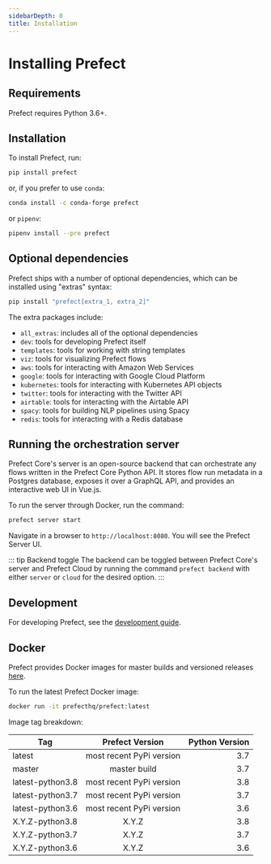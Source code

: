 ```yaml
---
sidebarDepth: 0
title: Installation
---
```


# Installing Prefect

## Requirements

Prefect requires Python 3.6+.

## Installation

To install Prefect, run:

```bash
pip install prefect
```

or, if you prefer to use `conda`:

```bash
conda install -c conda-forge prefect
```

or `pipenv`:

```bash
pipenv install --pre prefect
```

## Optional dependencies

Prefect ships with a number of optional dependencies, which can be installed using "extras" syntax:

```bash
pip install "prefect[extra_1, extra_2]"
```

The extra packages include:

- `all_extras`: includes all of the optional dependencies
- `dev`: tools for developing Prefect itself
- `templates`: tools for working with string templates
- `viz`: tools for visualizing Prefect flows
- `aws`: tools for interacting with Amazon Web Services
- `google`: tools for interacting with Google Cloud Platform
- `kubernetes`: tools for interacting with Kubernetes API objects
- `twitter`: tools for interacting with the Twitter API
- `airtable`: tools for interacting with the Airtable API
- `spacy`: tools for building NLP pipelines using Spacy
- `redis`: tools for interacting with a Redis database

## Running the orchestration server

Prefect Core's server is an open-source backend that can orchestrate any flows written in the Prefect Core Python API. It stores flow run metadata in a Postgres database, exposes it over a GraphQL API, and provides an interactive web UI in Vue.js.

To run the server through Docker, run the command:

```bash
prefect server start
```

Navigate in a browser to `http://localhost:8080`. You will see the Prefect Server UI.

::: tip Backend toggle
The backend can be toggled between Prefect Core's server and Prefect Cloud by running the command `prefect backend` with either `server` or `cloud` for the desired option.
:::

## Development

For developing Prefect, see the [development guide](../development/overview.md).

## Docker

Prefect provides Docker images for master builds and versioned releases [here](https://hub.docker.com/r/prefecthq/prefect).

To run the latest Prefect Docker image:

```bash
docker run -it prefecthq/prefect:latest
```

Image tag breakdown:

| Tag              | Prefect Version          | Python Version |
|------------------|:------------------------:|---------------:|
| latest           | most recent PyPi version |            3.7 |
| master           | master build             |            3.7 |
| latest-python3.8 | most recent PyPi version |            3.8 |
| latest-python3.7 | most recent PyPi version |            3.7 |
| latest-python3.6 | most recent PyPi version |            3.6 |
| X.Y.Z-python3.8  | X.Y.Z                    |            3.8 |
| X.Y.Z-python3.7  | X.Y.Z                    |            3.7 |
| X.Y.Z-python3.6  | X.Y.Z                    |            3.6 |
